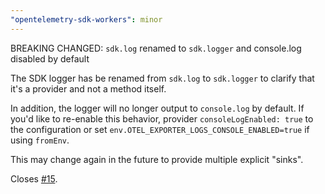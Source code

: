 ```yaml
---
"opentelemetry-sdk-workers": minor
---
```


BREAKING CHANGED: `sdk.log` renamed to `sdk.logger` and console.log disabled by default

The SDK logger has be renamed from `sdk.log` to `sdk.logger` to clarify that it's a provider and not a method itself.

In addition, the logger will no longer output to `console.log` by default. If you'd like to re-enable this behavior, provider `consoleLogEnabled: true` to the configuration or set `env.OTEL_EXPORTER_LOGS_CONSOLE_ENABLED=true` if using `fromEnv`.

This may change again in the future to provide multiple explicit "sinks".

Closes [#15](https://github.com/RichiCoder1/opentelemetry-sdk-workers/issues/15).
